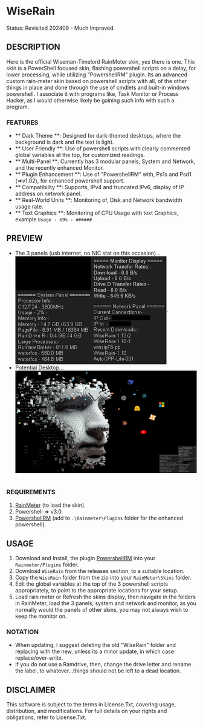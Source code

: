 # WiseRain
Status: Revisited 202409 - Much Improved.

## DESCRIPTION
Here is the official Wiseman-Timelord RainMeter skin, yes there is one. This skin is a PowerShell focused skin, flashing powershell scripts on a delay, for lower processing, while utilizing "PowershellRM" plugin. Its an advanced custom rain-meter skin based on powershell scripts with all, of the other things in place and done through the use of cmdlets and built-in windows powershell. I associate it with programs like, Task Monitor or Process Hacker, as I would otherwise likely be gaining such info with such a program.

### FEATURES
- ** Dark Theme **: Designed for dark-themed desktops, where the background is dark and the text is light.
- ** User Friendly **: Use of powershell scripts with clearly commented global variables at the top, for customized readings.
- ** Multi-Panel **: Currently has 3 modular panels, System and Network, and the recently enhanced Monitor.
- ** Plugin Enhancement **: Use of "PowershellRM" with, Ps1s and Psd1 (=>v1.02), for enhanced powershell support.
- ** Compatibility **: Supports, IPv4 and truncated IPv6, display of IP address on network panel.
- ** Real-World Units **: Monitoring of, Disk and Network bandwidth usage rate.
- ** Text Graphics **: Monitoring of CPU Usage with text Graphics, example `Usage - 69% - ######     `.

## PREVIEW
- The 3 panels (usb internet, no NIC stat on this occasion)...
<br><img src="./media/wiserain_v116.jpg" align="center" alt="no image">.
- Potential Desktop...
<br><img src="./media/wiserain_desktop_116.jpg" align="center" alt="no image">.

### REQUIREMENTS
1. [RainMeter](https://www.rainmeter.net/) (to load the skin).
2. Powershell => v3.0.
3. [PowershellRM](https://github.com/khanhas/PowershellRM) (add to `.\Rainmeter\Plugins` folder for the enhanced powershell).

## USAGE
1. Download and Install, the plugin [PowershellRM](https://github.com/khanhas/PowershellRM) into your `Rainmeter/Plugins` folder.
2. Download `WiseRain` from the releases section, to a suitable location.
3. Copy the `WiseRain` folder from the zip into your `RainMeter\Skins` folder.
4. Edit the global variables at the top of the 3 powershell scripts appropriately, to point to the appropriate locations for your setup.
5. Load rain meter or Refresh the skins display, then navigate in the folders in RainMeter, load the 3 panels, system and network and monitor, as you normally would the panels of other skins, you may not always wish to keep the monitor on.   

### NOTATION
- When updating, I suggest deleting the old "WiseRain" folder and replacing with the new, unless its a minor update, in which case replace/over-write.
- If you do not use a Ramdrive, then, change the drive letter and rename the label, to whatever...things should not be left to a dead location.

## DISCLAIMER
This software is subject to the terms in License.Txt, covering usage, distribution, and modifications. For full details on your rights and obligations, refer to License.Txt.
